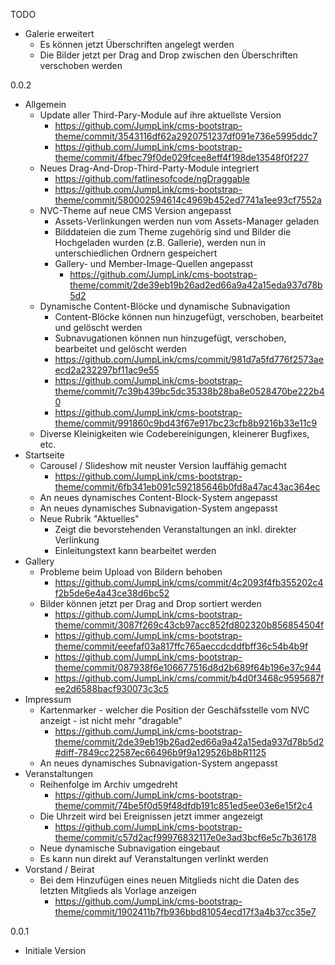 TODO
  * Galerie erweitert
    * Es können jetzt Überschriften angelegt werden
    * Die Bilder jetzt per Drag and Drop zwischen den Überschriften verschoben werden

0.0.2
  * Allgemein
    * Update aller Third-Pary-Module auf ihre aktuellste Version
      * https://github.com/JumpLink/cms-bootstrap-theme/commit/3543116df62a2920751237df091e736e5995ddc7
      * https://github.com/JumpLink/cms-bootstrap-theme/commit/4fbec79f0de029fcee8eff4f198de13548f0f227 
    * Neues Drag-And-Drop-Third-Party-Module integriert
      * https://github.com/fatlinesofcode/ngDraggable
      * https://github.com/JumpLink/cms-bootstrap-theme/commit/580002594614c4969b452ed7741a1ee93cf7552a
    * NVC-Theme auf neue CMS Version angepasst
      * Assets-Verlinkungen werden nun vom Assets-Manager geladen
      * Bilddateien die zum Theme zugehörig sind und Bilder die Hochgeladen wurden (z.B. Gallerie), werden nun in unterschiedlichen Ordnern gespeichert
      * Gallery- und Member-Image-Quellen angepasst
        * https://github.com/JumpLink/cms-bootstrap-theme/commit/2de39eb19b26ad2ed66a9a42a15eda937d78b5d2
    * Dynamische Content-Blöcke und dynamische Subnavigation
      * Content-Blöcke können nun hinzugefügt, verschoben, bearbeitet und gelöscht werden
      * Subnavugationen können nun hinzugefügt, verschoben, bearbeitet und gelöscht werden
      * https://github.com/JumpLink/cms/commit/981d7a5fd776f2573aeecd2a232297bf11ac9e55
      * https://github.com/JumpLink/cms-bootstrap-theme/commit/7c39b439bc5dc35338b28ba8e0528470be222b40
      * https://github.com/JumpLink/cms-bootstrap-theme/commit/991860c9bd43f67e917bc23cfb8b9216b33e11c9
    * Diverse Kleinigkeiten wie Codebereinigungen, kleinerer Bugfixes, etc.
  * Startseite
    * Carousel / Slideshow mit neuster Version lauffähig gemacht
      * https://github.com/JumpLink/cms-bootstrap-theme/commit/6fb341eb091c592185646b0fd8a47ac43ac364ec
    * An neues dynamisches Content-Block-System angepasst
    * An neues dynamisches Subnavigation-System angepasst
    * Neue Rubrik "Aktuelles"
      * Zeigt die bevorstehenden Veranstaltungen an inkl. direkter Verlinkung
      * Einleitungstext kann bearbeitet werden
  * Gallery
    * Probleme beim Upload von Bildern behoben
      * https://github.com/JumpLink/cms/commit/4c2093f4fb355202c4f2b5de6e4a43ce38d6bc52
    * Bilder können jetzt per Drag and Drop sortiert werden
      * https://github.com/JumpLink/cms-bootstrap-theme/commit/3087f269c43cb97acc852fd802320b856854504f
      * https://github.com/JumpLink/cms-bootstrap-theme/commit/eeefaf03a817ffc765aeccdcddfbff36c54b4b9f
      * https://github.com/JumpLink/cms-bootstrap-theme/commit/087938f6e106677516d8d2b689f64b196e37c944
      * https://github.com/JumpLink/cms/commit/b4d0f3468c9595687fee2d6588bacf930073c3c5
  * Impressum
    * Kartenmarker - welcher die Position der Geschäfsstelle vom NVC anzeigt - ist nicht mehr "dragable"
      * https://github.com/JumpLink/cms-bootstrap-theme/commit/2de39eb19b26ad2ed66a9a42a15eda937d78b5d2#diff-7849cc22587ec66496b9f9a129526b8bR1125
    * An neues dynamisches Subnavigation-System angepasst
  * Veranstaltungen
    * Reihenfolge im Archiv umgedreht
      * https://github.com/JumpLink/cms-bootstrap-theme/commit/74be5f0d59f48dfdb191c851ed5ee03e6e15f2c4
    * Die Uhrzeit wird bei Ereignissen jetzt immer angezeigt
      * https://github.com/JumpLink/cms-bootstrap-theme/commit/c57d2acf99976832117e0e3ad3bcf6e5c7b36178
    * Neue dynamische Subnavigation eingebaut
    * Es kann nun direkt auf Veranstaltungen verlinkt werden 
  * Vorstand / Beirat
    * Bei dem Hinzufügen eines neuen Mitglieds nicht die Daten des letzten Mitglieds als Vorlage anzeigen
      * https://github.com/JumpLink/cms-bootstrap-theme/commit/1902411b7fb936bbd81054ecd17f3a4b37cc35e7

0.0.1
  * Initiale Version